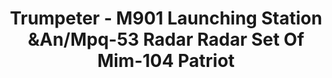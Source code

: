 ---
layout: product
title: "Trumpeter - M901 Launching Station &An/Mpq-53 Radar Radar Set Of Mim-104 Patriot"
price: "TBA" 
desc: "N/A"
img_path: "/assets/img/TRU01022.jpg"
brand: "N/A"
available: false
special_offer: false
new: false
soon: false
cat: "010000"
subcat: "013400"
subsubcat: "0N/A"
sifra: "TRU01022"
---
